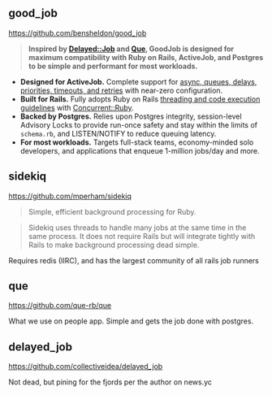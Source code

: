 ## good_job

https://github.com/bensheldon/good_job

> **Inspired by [Delayed::Job](https://github.com/collectiveidea/delayed_job) and [Que](https://github.com/que-rb/que), GoodJob is designed for maximum compatibility with Ruby on Rails, ActiveJob, and Postgres to be simple and performant for most workloads.**

-   **Designed for ActiveJob.** Complete support for [async, queues, delays, priorities, timeouts, and retries](https://edgeguides.rubyonrails.org/active_job_basics.html) with near-zero configuration.
-   **Built for Rails.** Fully adopts Ruby on Rails [threading and code execution guidelines](https://guides.rubyonrails.org/threading_and_code_execution.html) with [Concurrent::Ruby](https://github.com/ruby-concurrency/concurrent-ruby).
-   **Backed by Postgres.** Relies upon Postgres integrity, session-level Advisory Locks to provide run-once safety and stay within the limits of `schema.rb`, and LISTEN/NOTIFY to reduce queuing latency.
-   **For most workloads.** Targets full-stack teams, economy-minded solo developers, and applications that enqueue 1-million jobs/day and more.

## sidekiq

https://github.com/mperham/sidekiq

> Simple, efficient background processing for Ruby.

> Sidekiq uses threads to handle many jobs at the same time in the same process. It does not require Rails but will integrate tightly with Rails to make background processing dead simple.

Requires redis (IIRC), and has the largest community of all rails job runners

## que

https://github.com/que-rb/que

What we use on people app. Simple and gets the job done with postgres.

## delayed_job

https://github.com/collectiveidea/delayed_job

Not dead, but pining for the fjords per the author on news.yc